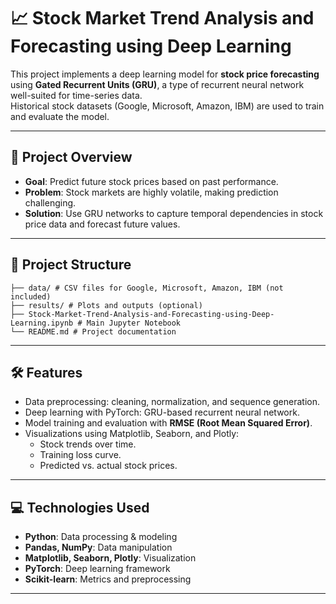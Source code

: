 # 📈 Stock Market Trend Analysis and Forecasting using Deep Learning

This project implements a deep learning model for **stock price forecasting** using **Gated Recurrent Units (GRU)**, a type of recurrent neural network well-suited for time-series data.  
Historical stock datasets (Google, Microsoft, Amazon, IBM) are used to train and evaluate the model.

---

## 🚀 Project Overview
- **Goal**: Predict future stock prices based on past performance.
- **Problem**: Stock markets are highly volatile, making prediction challenging.
- **Solution**: Use GRU networks to capture temporal dependencies in stock price data and forecast future values.

---
## 📂 Project Structure
    ├── data/ # CSV files for Google, Microsoft, Amazon, IBM (not included)
    ├── results/ # Plots and outputs (optional)
    ├── Stock-Market-Trend-Analysis-and-Forecasting-using-Deep-Learning.ipynb # Main Jupyter Notebook
    └── README.md # Project documentation

---
## 🛠️ Features
- Data preprocessing: cleaning, normalization, and sequence generation.
- Deep learning with PyTorch: GRU-based recurrent neural network.
- Model training and evaluation with **RMSE (Root Mean Squared Error)**.
- Visualizations using Matplotlib, Seaborn, and Plotly:
  - Stock trends over time.
  - Training loss curve.
  - Predicted vs. actual stock prices.

---

## 💻 Technologies Used
- **Python**: Data processing & modeling
- **Pandas, NumPy**: Data manipulation
- **Matplotlib, Seaborn, Plotly**: Visualization
- **PyTorch**: Deep learning framework
- **Scikit-learn**: Metrics and preprocessing

---

